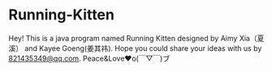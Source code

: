 # Running-Kitten
Hey!
This is a java program named Running Kitten designed by Aimy Xia（夏溪） and Kayee Goeng(姜其祎). 
Hope you could share your ideas with us by 821435349@qq.com. 
Peace&Love♥o(￣▽￣)ブ
